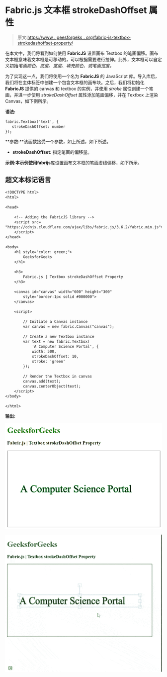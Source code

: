 # Fabric.js 文本框 strokeDashOffset 属性

> 原文:[https://www . geesforgeks . org/fabric-js-textbox-strokedashoffset-property/](https://www.geeksforgeeks.org/fabric-js-textbox-strokedashoffset-property/)

在本文中，我们将看到如何使用 **FabricJS** 设置画布 Textbox 的笔画偏移。画布文本框意味着文本框是可移动的，可以根据需要进行拉伸。此外，文本框可以自定义初始*笔画颜色、高度、宽度、填充颜色、*或*笔画宽度。*

为了实现这一点，我们将使用一个名为 **FabricJS** 的 JavaScript 库。导入库后，我们将在主体标签中创建一个包含文本框的画布块。之后，我们将初始化 **FabricJS** 提供的 canvas 和 textbox 的实例，并使用 *stroke* 属性创建一个笔画，并进一步使用 *strokeDashOffset* 属性添加笔画偏移，并在 Textbox 上渲染 Canvas，如下例所示。

**语法:**

```
fabric.Textbox('text', {
   strokeDashOffset: number
});
```

**参数:**该函数接受一个参数，如上所述，如下所述。

*   **strokeDashOffset:** 指定笔画的偏移量。

**示例:**本示例使用**fabrijs**库设置画布文本框的笔画虚线偏移，如下所示。

## 超文本标记语言

```
<!DOCTYPE html>
<html>

<head>

    <!-- Adding the FabricJS library -->
    <script src=
"https://cdnjs.cloudflare.com/ajax/libs/fabric.js/3.6.2/fabric.min.js">
    </script>
</head>

<body>
    <h1 style="color: green;">
        GeeksforGeeks
    </h1>

    <h3>
        Fabric.js | Textbox strokeDashOffset Property
    </h3>

    <canvas id="canvas" width="600" height="300"
        style="border:1px solid #000000">
    </canvas>

    <script>

        // Initiate a Canvas instance 
        var canvas = new fabric.Canvas("canvas");

        // Create a new Textbox instance 
        var text = new fabric.Textbox(
            'A Computer Science Portal', {
            width: 500,
            strokeDashOffset: 10,
            stroke: 'green'
        });

        // Render the Textbox in canvas 
        canvas.add(text);
        canvas.centerObject(text);
    </script>
</body>

</html>
```

**输出:**

![](img/cadf11189278d8e519a220b7ed2f59b3.png)

![](img/86dc7707a84939a22daac7a329fe3310.png)